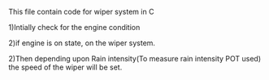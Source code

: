 This file contain code for wiper system in C

1)Intially check for the engine condition

2)if engine is on state, on the wiper system.

2)Then depending upon Rain intensity(To measure rain intensity POT used) the speed of the wiper will be set.
